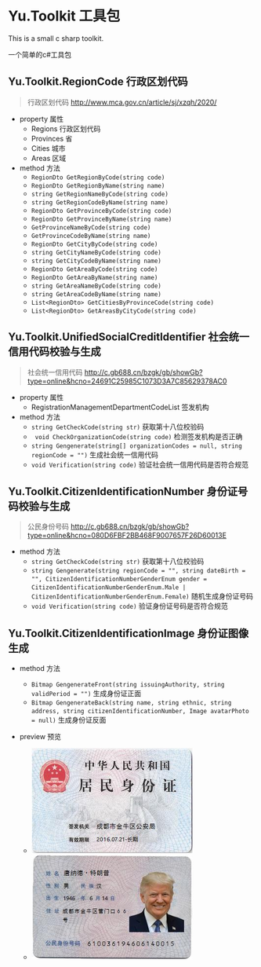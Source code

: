 # Yu.Toolkit 工具包
This is a small c sharp toolkit.

一个简单的c#工具包

## Yu.Toolkit.RegionCode 行政区划代码

> 行政区划代码 http://www.mca.gov.cn/article/sj/xzqh/2020/    

- property 属性
  - Regions 行政区划代码
  - Provinces 省
  - Cities 城市
  - Areas 区域
- method 方法
  - ```RegionDto GetRegionByCode(string code)```
  - ```RegionDto GetRegionByName(string name)```
  - ```string GetRegionNameByCode(string code)```
  - ```string GetRegionCodeByName(string name)```
  - ```RegionDto GetProvinceByCode(string code)```
  - ```RegionDto GetProvinceByName(string name)```
  - ```GetProvinceNameByCode(string code)```
  - ```GetProvinceCodeByName(string name)```
  - ```RegionDto GetCityByCode(string code)```
  - ```string GetCityNameByCode(string code)```
  - ```string GetCityCodeByName(string name)```
  - ```RegionDto GetAreaByCode(string code)```
  - ```RegionDto GetAreaByName(string name)```
  - ```string GetAreaNameByCode(string code)```
  - ```string GetAreaCodeByName(string name)```
  - ```List<RegionDto> GetCitiesByProvinceCode(string code)```
  - ```List<RegionDto> GetAreasByCityCode(string code)``` 

## Yu.Toolkit.UnifiedSocialCreditIdentifier 社会统一信用代码校验与生成

> 社会统一信用代码 http://c.gb688.cn/bzgk/gb/showGb?type=online&hcno=24691C25985C1073D3A7C85629378AC0

* property 属性
  * RegistrationManagementDepartmentCodeList 签发机构
* method 方法
  * ```string GetCheckCode(string str)``` 获取第十八位校验码
  * ``` void CheckOrganizationCode(string code)``` 检测签发机构是否正确
  * ```string Gengenerate(string[] organizationCodes = null, string regionCode = "")``` 生成社会统一信用代码
  * ```void Verification(string code)``` 验证社会统一信用代码是否符合规范

## Yu.Toolkit.CitizenIdentificationNumber 身份证号码校验与生成

> 公民身份号码  http://c.gb688.cn/bzgk/gb/showGb?type=online&hcno=080D6FBF2BB468F9007657F26D60013E

* method 方法
  * ```string GetCheckCode(string str)``` 获取第十八位校验码
  * ```string Gengenerate(string regionCode = "", string dateBirth = "", CitizenIdentificationNumberGenderEnum gender = CitizenIdentificationNumberGenderEnum.Male | CitizenIdentificationNumberGenderEnum.Female)``` 随机生成身份证号码
  * ```void Verification(string code)``` 验证身份证号码是否符合规范

## Yu.Toolkit.CitizenIdentificationImage 身份证图像生成

* method 方法
  * ```Bitmap GengenerateFront(string issuingAuthority, string validPeriod = "")``` 生成身份证正面
  * ```Bitmap GengenerateBack(string name, string ethnic, string address, string citizenIdentificationNumber, Image avatarPhoto = null)``` 生成身份证反面

* preview 预览
  * ![](preview/身份证正面生成预览.png)
  * ![](preview/身份证反面生成预览.png)



